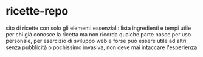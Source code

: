 # ricette-repo

sito di ricette con solo gli elementi essenziali: lista ingredienti e tempi
utile per chi già conosce la ricetta ma non ricorda qualche parte
nasce per uso personale, per esercizio di sviluppo web e forse può essere
utile ad altri
senza pubblicità o pochissimo invasiva, non deve mai intaccare l'esperienza
